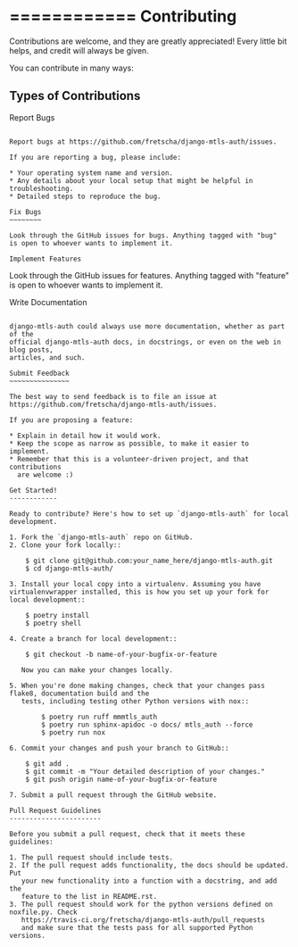 ============
Contributing
============

Contributions are welcome, and they are greatly appreciated! Every
little bit helps, and credit will always be given. 

You can contribute in many ways:

Types of Contributions
----------------------

Report Bugs
~~~~~~~~~~~

Report bugs at https://github.com/fretscha/django-mtls-auth/issues.

If you are reporting a bug, please include:

* Your operating system name and version.
* Any details about your local setup that might be helpful in troubleshooting.
* Detailed steps to reproduce the bug.

Fix Bugs
~~~~~~~~

Look through the GitHub issues for bugs. Anything tagged with "bug"
is open to whoever wants to implement it.

Implement Features
~~~~~~~~~~~~~~~~~~

Look through the GitHub issues for features. Anything tagged with "feature"
is open to whoever wants to implement it.

Write Documentation
~~~~~~~~~~~~~~~~~~~

django-mtls-auth could always use more documentation, whether as part of the 
official django-mtls-auth docs, in docstrings, or even on the web in blog posts,
articles, and such.

Submit Feedback
~~~~~~~~~~~~~~~

The best way to send feedback is to file an issue at https://github.com/fretscha/django-mtls-auth/issues.

If you are proposing a feature:

* Explain in detail how it would work.
* Keep the scope as narrow as possible, to make it easier to implement.
* Remember that this is a volunteer-driven project, and that contributions
  are welcome :)

Get Started!
------------

Ready to contribute? Here's how to set up `django-mtls-auth` for local development.

1. Fork the `django-mtls-auth` repo on GitHub.
2. Clone your fork locally::

    $ git clone git@github.com:your_name_here/django-mtls-auth.git
    $ cd django-mtls-auth/

3. Install your local copy into a virtualenv. Assuming you have virtualenvwrapper installed, this is how you set up your fork for local development::

    $ poetry install
    $ poetry shell

4. Create a branch for local development::

    $ git checkout -b name-of-your-bugfix-or-feature

   Now you can make your changes locally.

5. When you're done making changes, check that your changes pass flake8, documentation build and the
   tests, including testing other Python versions with nox::

        $ poetry run ruff mmmtls_auth
        $ poetry run sphinx-apidoc -o docs/ mtls_auth --force
        $ poetry run nox

6. Commit your changes and push your branch to GitHub::

    $ git add .
    $ git commit -m "Your detailed description of your changes."
    $ git push origin name-of-your-bugfix-or-feature

7. Submit a pull request through the GitHub website.

Pull Request Guidelines
-----------------------

Before you submit a pull request, check that it meets these guidelines:

1. The pull request should include tests.
2. If the pull request adds functionality, the docs should be updated. Put
   your new functionality into a function with a docstring, and add the
   feature to the list in README.rst.
3. The pull request should work for the python versions defined on noxfile.py. Check 
   https://travis-ci.org/fretscha/django-mtls-auth/pull_requests
   and make sure that the tests pass for all supported Python versions.


